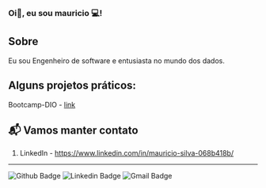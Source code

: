 ### Oi👋, eu sou mauricio 💻!

## Sobre
<p> Eu sou Engenheiro de software e entusiasta no mundo dos dados.

## Alguns projetos práticos:
Bootcamp-DIO - [link](https://github.com/mauroES/Data-analysis/blob/master/bootcamp.ipynb)

## 📬 Vamos manter contato
1. LinkedIn - https://www.linkedin.com/in/mauricio-silva-068b418b/


***
![Github Badge](https://img.shields.io/badge/-Github-000?style=flat-square&logo=Github&logoColor=white&link=link_do_seu_perfil_no_github)
![Linkedin Badge](https://img.shields.io/badge/-LinkedIn-blue?style=flat-square&logo=Linkedin&logoColor=white&link=https://www.linkedin.com/in/mauricio-silva-068b418b/)
![Gmail Badge](https://img.shields.io/badge/-Gmail-c14438?style=flat-square&logo=Gmail&logoColor=white&link=mailto:seu_email)